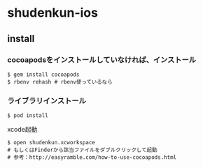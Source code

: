 # shudenkun-ios

## install

### cocoapodsをインストールしていなければ、インストール

```
$ gem install cocoapods
$ rbenv rehash # rbenv使っているなら
```

### ライブラリインストール

```
$ pod install
```

xcode起動

```
$ open shudenkun.xcworkspace
# もしくはFinderから該当ファイルをダブルクリックして起動
# 参考：http://easyramble.com/how-to-use-cocoapods.html
```
